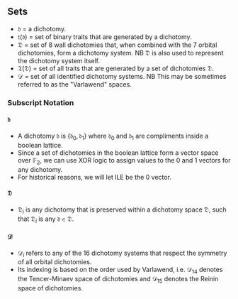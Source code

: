 ## Sets

- $\mathfrak{d}$ = a dichotomy.
- $\mathfrak{t}(\mathfrak{d})$ = set of binary traits that are generated by a dichotomy.
- $\mathfrak{D}$ = set of 8 wall dichotomies that, when combined with the 7 orbital dichotomies, form a dichotomy system. NB $\mathfrak{D}$ is also used to represent the dichotomy system itself.
- $\mathfrak{T}(\mathfrak{D})$ = set of all traits that are generated by a set of dichotomies $\mathfrak{D}$.
- $\mathcal{D}$ = set of all identified dichotomy systems. NB This may be sometimes referred to as the "Varlawend" spaces.

### Subscript Notation
#### $\mathfrak{d}$
- A dichotomy $\mathfrak{d}$ is $\{\mathfrak{d}_{0}, \mathfrak{d}_{1}\}$ where $\mathfrak{d}_0$ and $\mathfrak{d}_1$ are compliments inside a boolean lattice.
- Since a set of dichotomies in the boolean lattice form a vector space over $\mathbb{F}_2$, we can use XOR logic to assign values to the 0 and 1 vectors for any dichotomy.
- For historical reasons, we will let ILE be the 0 vector.

#### $\mathfrak{D}$
- $\mathfrak{D}_{i}$ is any dichotomy that is preserved within a dichotomy space $\mathfrak{D}$, such that $\mathfrak{D}_i$ is any $\mathfrak{d} \in \mathfrak{D}$.

#### $\mathcal{D}$
- $\mathcal{D}_i$ refers to any of the 16 dichotomy systems that respect the symmetry of all orbital dichotomies.
- Its indexing is based on the order used by Varlawend, i.e. $\mathcal{D}_{14}$ denotes the Tencer-Minaev space of dichotomies and $\mathcal{D}_{15}$ denotes the Reinin space of dichotomies.
